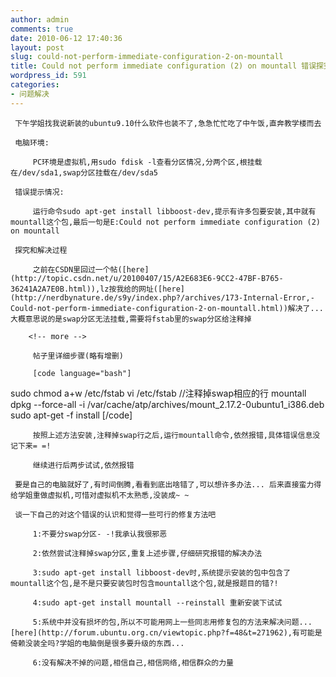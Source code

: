 ```yaml
---
author: admin
comments: true
date: 2010-06-12 17:40:36
layout: post
slug: could-not-perform-immediate-configuration-2-on-mountall
title: Could not perform immediate configuration (2) on mountall 错误探究
wordpress_id: 591
categories:
- 问题解决
---
```


	 下午学姐找我说新装的ubuntu9.10什么软件也装不了,急急忙忙吃了中午饭,直奔教学楼而去

	 电脑环境:  

> 
	
> 
> 
		 PC环境是虚拟机,用sudo fdisk -l查看分区情况,分两个区,根挂载在/dev/sda1,swap分区挂载在/dev/sda5
	
> 
> 

	 错误提示情况:

> 
	
> 
> 
		 运行命令sudo apt-get install libboost-dev,提示有许多包要安装,其中就有mountall这个包,最后一句是E:Could not perform immediate configuration (2) on mountall  
	
> 
> 

	 探究和解决过程

> 
	
> 
> 
		 之前在CSDN里回过一个帖([here](http://topic.csdn.net/u/20100407/15/A2E683E6-9CC2-47BF-B765-36241A2A7E0B.html)),lz按我给的网址([here](http://nerdbynature.de/s9y/index.php?/archives/173-Internal-Error,-Could-not-perform-immediate-configuration-2-on-mountall.html))解决了...大概意思说的是swap分区无法挂载,需要将fstab里的swap分区给注释掉
	
> 
> 
	
> 
> 
		<!-- more -->
	
> 
> 
	
> 
> 
		 帖子里详细步骤(略有增删)
	
> 
> 
	
> 
> 
		 [code language="bash"] 
sudo chmod a+w /etc/fstab 
vi /etc/fstab //注释掉swap相应的行 
mountall 
dpkg --force-all -i /var/cache/atp/archives/mount_2.17.2-0ubuntu1_i386.deb 
sudo apt-get -f install 
[/code] 
	
> 
> 
	
> 
> 
		 按照上述方法安装,注释掉swap行之后,运行mountall命令,依然报错,具体错误信息没记下来= =!
	
> 
> 
	
> 
> 
		 继续进行后两步试试,依然报错
	
> 
> 

	 要是自己的电脑就好了,有时间倒腾,看看到底出啥错了,可以想许多办法... 后来直接蛮力得给学姐重做虚拟机,可惜对虚拟机不太熟悉,没装成~ ~

	 谈一下自己的对这个错误的认识和觉得一些可行的修复方法吧

> 
	
> 
> 
		 1:不要分swap分区- -!我承认我很邪恶
	
> 
> 
	
> 
> 
		 2:依然尝试注释掉swap分区,重复上述步骤,仔细研究报错的解决办法
	
> 
> 
	
> 
> 
		 3:sudo apt-get install libboost-dev时,系统提示安装的包中包含了mountall这个包,是不是只要安装包时包含mountall这个包,就是报题目的错?!
	
> 
> 
	
> 
> 
		 4:sudo apt-get install mountall --reinstall 重新安装下试试
	
> 
> 
	
> 
> 
		 5:系统中并没有损坏的包,所以不可能用网上一些同志用修复包的方法来解决问题...[here](http://forum.ubuntu.org.cn/viewtopic.php?f=48&t=271962),有可能是倚赖没装全吗?学姐的电脑倒是很多要升级的东西...
	
> 
> 
	
> 
> 
		 6:没有解决不掉的问题,相信自己,相信网络,相信群众的力量
	
> 
> 

